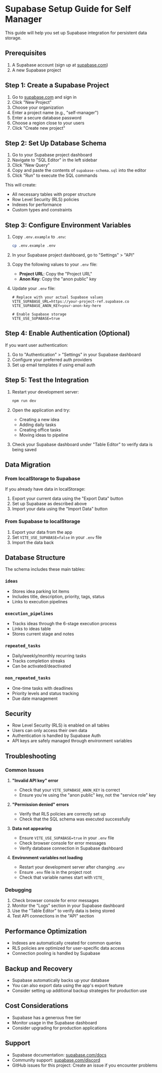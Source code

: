 # Supabase Setup Guide for Self Manager

This guide will help you set up Supabase integration for persistent data storage.

## Prerequisites

1. A Supabase account (sign up at [supabase.com](https://supabase.com))
2. A new Supabase project

## Step 1: Create a Supabase Project

1. Go to [supabase.com](https://supabase.com) and sign in
2. Click "New Project"
3. Choose your organization
4. Enter a project name (e.g., "self-manager")
5. Enter a secure database password
6. Choose a region close to your users
7. Click "Create new project"

## Step 2: Set Up Database Schema

1. Go to your Supabase project dashboard
2. Navigate to "SQL Editor" in the left sidebar
3. Click "New Query"
4. Copy and paste the contents of `supabase-schema.sql` into the editor
5. Click "Run" to execute the SQL commands

This will create:
- All necessary tables with proper structure
- Row Level Security (RLS) policies
- Indexes for performance
- Custom types and constraints

## Step 3: Configure Environment Variables

1. Copy `.env.example` to `.env`:
   ```bash
   cp .env.example .env
   ```

2. In your Supabase project dashboard, go to "Settings" > "API"

3. Copy the following values to your `.env` file:
   - **Project URL**: Copy the "Project URL"
   - **Anon Key**: Copy the "anon public" key

4. Update your `.env` file:
   ```env
   # Replace with your actual Supabase values
   VITE_SUPABASE_URL=https://your-project-ref.supabase.co
   VITE_SUPABASE_ANON_KEY=your-anon-key-here

   # Enable Supabase storage
   VITE_USE_SUPABASE=true
   ```

## Step 4: Enable Authentication (Optional)

If you want user authentication:

1. Go to "Authentication" > "Settings" in your Supabase dashboard
2. Configure your preferred auth providers
3. Set up email templates if using email auth

## Step 5: Test the Integration

1. Restart your development server:
   ```bash
   npm run dev
   ```

2. Open the application and try:
   - Creating a new idea
   - Adding daily tasks
   - Creating office tasks
   - Moving ideas to pipeline

3. Check your Supabase dashboard under "Table Editor" to verify data is being saved

## Data Migration

### From localStorage to Supabase

If you already have data in localStorage:

1. Export your current data using the "Export Data" button
2. Set up Supabase as described above
3. Import your data using the "Import Data" button

### From Supabase to localStorage

1. Export your data from the app
2. Set `VITE_USE_SUPABASE=false` in your `.env` file
3. Import the data back

## Database Structure

The schema includes these main tables:

### `ideas`
- Stores idea parking lot items
- Includes title, description, priority, tags, status
- Links to execution pipelines

### `execution_pipelines`
- Tracks ideas through the 6-stage execution process
- Links to ideas table
- Stores current stage and notes

### `repeated_tasks`
- Daily/weekly/monthly recurring tasks
- Tracks completion streaks
- Can be activated/deactivated

### `non_repeated_tasks`
- One-time tasks with deadlines
- Priority levels and status tracking
- Due date management

## Security

- Row Level Security (RLS) is enabled on all tables
- Users can only access their own data
- Authentication is handled by Supabase Auth
- API keys are safely managed through environment variables

## Troubleshooting

### Common Issues

1. **"Invalid API key" error**
   - Check that your `VITE_SUPABASE_ANON_KEY` is correct
   - Ensure you're using the "anon public" key, not the "service role" key

2. **"Permission denied" errors**
   - Verify that RLS policies are correctly set up
   - Check that the SQL schema was executed successfully

3. **Data not appearing**
   - Ensure `VITE_USE_SUPABASE=true` in your `.env` file
   - Check browser console for error messages
   - Verify database connection in Supabase dashboard

4. **Environment variables not loading**
   - Restart your development server after changing `.env`
   - Ensure `.env` file is in the project root
   - Check that variable names start with `VITE_`

### Debugging

1. Check browser console for error messages
2. Monitor the "Logs" section in your Supabase dashboard
3. Use the "Table Editor" to verify data is being stored
4. Test API connections in the "API" section

## Performance Optimization

- Indexes are automatically created for common queries
- RLS policies are optimized for user-specific data access
- Connection pooling is handled by Supabase

## Backup and Recovery

- Supabase automatically backs up your database
- You can also export data using the app's export feature
- Consider setting up additional backup strategies for production use

## Cost Considerations

- Supabase has a generous free tier
- Monitor usage in the Supabase dashboard
- Consider upgrading for production applications

## Support

- Supabase documentation: [supabase.com/docs](https://supabase.com/docs)
- Community support: [supabase.com/discord](https://supabase.com/discord)
- GitHub issues for this project: Create an issue if you encounter problems